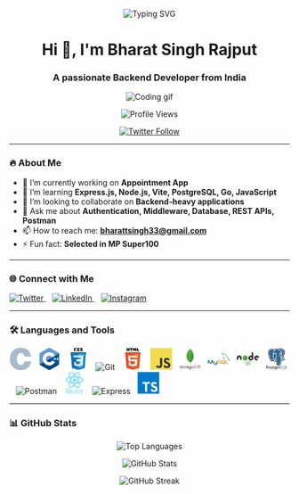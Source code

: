 <!-- Typing Banner -->
<p align="center">
  <img src="https://readme-typing-svg.demolab.com?font=Fira+Code&size=24&duration=4000&pause=1000&color=36BCF7&center=true&vCenter=true&width=600&lines=Hi+%F0%9F%91%8B%2C+I'm+Bharat+Singh+Rajput!;Backend+Developer+%7C+MERN+Stack+%7C+DSA+Lover;Let%E2%80%99s+Build+Something+Great+Together" alt="Typing SVG" />
</p>

<h1 align="center">Hi 👋, I'm Bharat Singh Rajput</h1>
<h3 align="center">A passionate Backend Developer from India</h3>

<!-- Coding Image -->
<p align="center">
  <img src="https://cdn.dribbble.com/users/1162077/screenshots/3848914/media/320984a1b4b20f6e9d802ea1824c9c5b.gif" alt="Coding gif" width="400"/>
</p>

<!-- Profile Views -->
<p align="center">
  <img src="https://komarev.com/ghpvc/?username=bharat1rajput&label=Profile%20views&color=0e75b6&style=flat" alt="Profile Views" />
</p>

<!-- Twitter Badge -->
<p align="center">
  <a href="https://twitter.com/bhar4tsingh" target="_blank">
    <img src="https://img.shields.io/twitter/follow/bhar4tsingh?logo=twitter&style=for-the-badge" alt="Twitter Follow" />
  </a>
</p>

---

### 🔥 About Me

- 🔭 I’m currently working on **Appointment App**
- 🌱 I’m learning **Express.js, Node.js, Vite, PostgreSQL, Go, JavaScript**
- 👯 I’m looking to collaborate on **Backend-heavy applications**
- 💬 Ask me about **Authentication, Middleware, Database, REST APIs, Postman**
- 📫 How to reach me: **bharattsingh33@gmail.com**
- ⚡ Fun fact: **Selected in MP Super100**

---

### 🌐 Connect with Me

<p align="left">
  <a href="https://twitter.com/bhar4tsingh" target="_blank">
    <img src="https://raw.githubusercontent.com/rahuldkjain/github-profile-readme-generator/master/src/images/icons/Social/twitter.svg" alt="Twitter" width="30" height="30"/>
  </a>&nbsp;&nbsp;
  <a href="https://www.linkedin.com/in/bharat-singh-1288a4254?utm_source=share&utm_campaign=share_via&utm_content=profile&utm_medium=android_app" target="_blank">
  <img src="https://raw.githubusercontent.com/rahuldkjain/github-profile-readme-generator/master/src/images/icons/Social/linked-in-alt.svg" alt="LinkedIn" width="30" height="30"/>
</a>&nbsp;&nbsp;
  <a href="https://instagram.com/bharat.rajputt8" target="_blank">
    <img src="https://raw.githubusercontent.com/rahuldkjain/github-profile-readme-generator/master/src/images/icons/Social/instagram.svg" alt="Instagram" width="30" height="30"/>
  </a>
  
</p>

---

### 🛠️ Languages and Tools

<p align="left">
  <img src="https://raw.githubusercontent.com/devicons/devicon/master/icons/c/c-original.svg" alt="C" width="40" height="40"/>&nbsp;&nbsp;
  <img src="https://raw.githubusercontent.com/devicons/devicon/master/icons/cplusplus/cplusplus-original.svg" alt="C++" width="40" height="40"/>&nbsp;&nbsp;
  <img src="https://raw.githubusercontent.com/devicons/devicon/master/icons/css3/css3-original-wordmark.svg" alt="CSS3" width="40" height="40"/>&nbsp;&nbsp;
  <img src="https://www.vectorlogo.zone/logos/git-scm/git-scm-icon.svg" alt="Git" width="40" height="40"/>&nbsp;&nbsp;
  <img src="https://raw.githubusercontent.com/devicons/devicon/master/icons/html5/html5-original-wordmark.svg" alt="HTML5" width="40" height="40"/>&nbsp;&nbsp;
  <img src="https://raw.githubusercontent.com/devicons/devicon/master/icons/javascript/javascript-original.svg" alt="JavaScript" width="40" height="40"/>&nbsp;&nbsp;
  <img src="https://raw.githubusercontent.com/devicons/devicon/master/icons/mongodb/mongodb-original-wordmark.svg" alt="MongoDB" width="40" height="40"/>&nbsp;&nbsp;
  <img src="https://raw.githubusercontent.com/devicons/devicon/master/icons/mysql/mysql-original-wordmark.svg" alt="MySQL" width="40" height="40"/>&nbsp;&nbsp;
  <img src="https://raw.githubusercontent.com/devicons/devicon/master/icons/nodejs/nodejs-original-wordmark.svg" alt="Node.js" width="40" height="40"/>&nbsp;&nbsp;
  <img src="https://raw.githubusercontent.com/devicons/devicon/master/icons/postgresql/postgresql-original-wordmark.svg" alt="PostgreSQL" width="40" height="40"/>&nbsp;&nbsp;
  <img src="https://www.vectorlogo.zone/logos/getpostman/getpostman-icon.svg" alt="Postman" width="40" height="40"/>&nbsp;&nbsp;
  <img src="https://raw.githubusercontent.com/devicons/devicon/master/icons/react/react-original-wordmark.svg" alt="React" width="40" height="40"/>&nbsp;&nbsp;
  <img src="https://www.vectorlogo.zone/logos/expressjs/expressjs-ar21.svg" alt="Express" width="40" height="40"/>&nbsp;&nbsp;
  <img src="https://raw.githubusercontent.com/devicons/devicon/master/icons/typescript/typescript-original.svg" alt="TypeScript" width="40" height="40"/>
</p>

---

### 📊 GitHub Stats

<p align="center">
  <img src="https://github-readme-stats.vercel.app/api/top-langs?username=bharat1rajput&show_icons=true&locale=en&layout=compact" alt="Top Languages" />
</p>

<p align="center">
  <img src="https://github-readme-stats.vercel.app/api?username=bharat1rajput&show_icons=true&locale=en" alt="GitHub Stats" />
</p>

<p align="center">
  <img src="https://github-readme-streak-stats.herokuapp.com/?user=bharat1rajput&" alt="GitHub Streak" />
</p>
